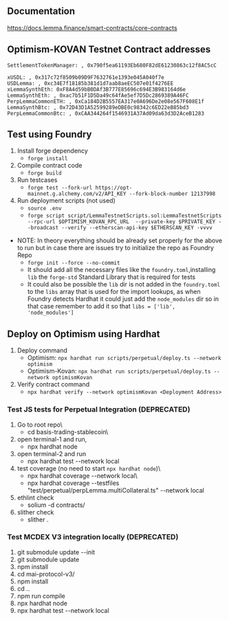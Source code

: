 ## Documentation
https://docs.lemma.finance/smart-contracts/core-contracts

## Optimism-KOVAN Testnet Contract addresses

```
SettlementTokenManager: , 0x790f5ea61193Eb680F82dE61230863c12f8AC5cC

xUSDL: , 0x317c72f8509b09D9F7632761e1393e045A040f7e
USDLemma: , 0xc34E7f18185b381d1d7aab8aeEC507e01f4276EE
xLemmaSynthEth: 0xF8A4d59bB0DAf3B777E85696c694E3B983164d6e
LemmaSynthEth: , 0xac7b51F1D5Da49c64fAe5ef7D5Dc2869389A46FC
PerpLemmaCommonETH: , 0xCa184D2B5557EA317e0A696De2e08e567F608E1f
LemmaSynthBtc: , 0x72D43D1A52599289eDBE0c98342c6ED22eB85bd3
PerpLemmaCommonBtc: , 0xCAA344264f1546931A37Ad09da63d3D2AceB1283
```

## Test using Foundry
1. Install forge dependency
    - ```forge install  ```
2. Compile contract code
    - ```forge build ``` 
3. Run testcases  
    - ```forge test --fork-url https://opt-mainnet.g.alchemy.com/v2/API_KEY --fork-block-number 12137998 ``` 
4. Run deployment scripts (not used)
    - ```source .env```
    - ```forge script script/LemmaTestnetScripts.sol:LemmaTestnetScripts --rpc-url $OPTIMISM_KOVAN_RPC_URL  --private-key $PRIVATE_KEY --broadcast --verify --etherscan-api-key $ETHERSCAN_KEY -vvvv```
- NOTE: In theory everything should be already set properly for the above to run but in case there are issues try to initialize the repo as Foundry Repo 
   - ```forge init --force --no-commit```
   - It should add all the necessary files like the `foundry.toml`,installing `lib` the `forge-std` Standard Library that is required for tests 
   - It could also be possible the `lib` dir is not added in the `foundry.toml` to the `libs` array that is used for the import lookups, as when Foundry detects Hardhat it could just add the `node_modules` dir so in that case remember to add it so that ```libs = ['lib', 'node_modules']```

## Deploy on Optimism using Hardhat
1. Deploy command 
    - Optimism:       ```npx hardhat run scripts/perpetual/deploy.ts --network optimism```
    - Optimism-Kovan: ```npx hardhat run scripts/perpetual/deploy.ts --network optimismKovan```
2. Verify contract command
    - ```npx hardhat verify --network optimismKovan <Deployment Address>```

### Test JS tests for Perpetual Integration (DEPRECATED)
1. Go to root repo\
    - cd  basis-trading-stablecoin\
2. open terminal-1 and run,  
    - npx hardhat node
3. open terminal-2 and run 
    - npx hardhat test --network local
4. test coverage (no need to start `npx hardhat node`)\
    - npx hardhat coverage --network local\
    - npx hardhat coverage --testfiles "test/perpetual/perpLemma.multiCollateral.ts"  --network local
5. ethlint check
    - solium -d contracts/
6. slither check
    - slither .

### Test MCDEX V3 integration locally (DEPRECATED)
1. git submodule update --init
2. git submodule update
3. npm install
4. cd mai-protocol-v3/
5. npm install
6. cd ..
7. npm run compile
7. npx hardhat node
8. npx hardhat test --network local









